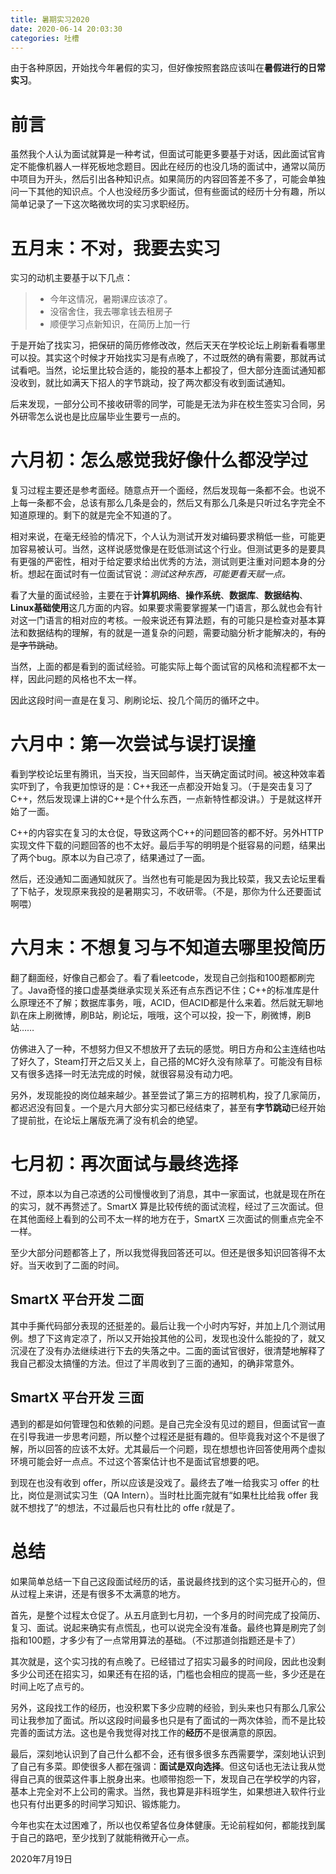 ```yaml
---
title: 暑期实习2020
date: 2020-06-14 20:03:30
categories: 吐槽
---
```


由于各种原因，开始找今年暑假的实习，但好像按照套路应该叫在**暑假进行的日常实习**。

<!-- more -->

# 前言

虽然我个人认为面试就算是一种考试，但面试可能更多要基于对话，因此面试官肯定不能像机器人一样死板地念题目。因此在经历的也没几场的面试中，通常以简历中项目为开头，然后引出各种知识点。如果简历的内容回答差不多了，可能会单独问一下其他的知识点。个人也没经历多少面试，但有些面试的经历十分有趣，所以简单记录了一下这次略微坎坷的实习求职经历。

# 五月末：不对，我要去实习

实习的动机主要基于以下几点：

> - 今年这情况，暑期课应该凉了。
> - 没宿舍住，我去哪拿钱去租房子
> - 顺便学习点新知识，在简历上加一行

于是开始了找实习，把保研的简历修修改改，然后天天在学校论坛上刷新看看哪里可以投。其实这个时候才开始找实习是有点晚了，不过既然的确有需要，那就再试试看吧。当然，论坛里比较合适的，能投的基本上都投了，但大部分连面试通知都没收到，就比如满天下招人的字节跳动，投了两次都没有收到面试通知。

后来发现，一部分公司不接收研零的同学，可能是无法为非在校生签实习合同，另外研零怎么说也是比应届毕业生要亏一点的。

# 六月初：怎么感觉我好像什么都没学过

复习过程主要还是参考面经。随意点开一个面经，然后发现每一条都不会。也说不上每一条都不会，总该有那么几条是会的，然后又有那么几条是只听过名字完全不知道原理的。剩下的就是完全不知道的了。

相对来说，在毫无经验的情况下，个人认为测试开发对编码要求稍低一些，可能更加容易被认可。当然，这样说感觉像是在贬低测试这个行业。但测试更多的是要具有更强的严密性，相对于给定要求给出优秀的方法，测试则更注重对问题本身的分析。想起在面试时有一位面试官说：*测试这种东西，可能更看天赋一点。*

看了大量的面试经验，主要在于**计算机网络**、**操作系统**、**数据库**、**数据结构**、**Linux基础使用**这几方面的内容。如果要求需要掌握某一门语言，那么就也会有针对这一门语言的相对应的考核。一般来说还有算法题，有的可能只是检查对基本算法和数据结构的理解，有的就是一道复杂的问题，需要动脑分析才能解决的，~~有的是字节跳动~~。

当然，上面的都是看到的面试经验。可能实际上每个面试官的风格和流程都不太一样，因此问题的风格也不太一样。

因此这段时间一直是在复习、刷刷论坛、投几个简历的循环之中。

# 六月中：第一次尝试与误打误撞

看到学校论坛里有腾讯，当天投，当天回邮件，当天确定面试时间。被这种效率着实吓到了，令我更加惊讶的是：C++我还一点都没开始复习。（于是突击复习了C++，然后发现课上讲的C++是个什么东西，一点新特性都没讲。）于是就这样开始了一面。

C++的内容实在复习的太仓促，导致这两个C++的问题回答的都不好。另外HTTP实现文件下载的问题回答的也不太好。最后手写的明明是个挺容易的问题，结果出了两个bug。原本以为自己凉了，结果通过了一面。

然后，还没通知二面通知就灰了。当然也有可能是因为我比较菜，我又去论坛里看了下帖子，发现原来我投的是暑期实习，不收研零。（不是，那你为什么还要面试啊喂）

# 六月末：不想复习与不知道去哪里投简历

翻了翻面经，好像自己都会了。看了看leetcode，发现自己剑指和100题都刷完了。Java奇怪的接口虚基类继承实现关系还有点东西记不住；C++的标准库是什么原理还不了解；数据库事务，哦，ACID，但ACID都是什么来着。然后就无聊地趴在床上刷微博，刷B站，刷论坛，哦哦，这个可以投，投一下，刷微博，刷B站……

仿佛进入了一种，不想努力但又不想放开了去玩的感觉。明日方舟和公主连结也咕了好久了，Steam打开之后又关上，自己搭的MC好久没有除草了。可能没有目标又有很多选择一时无法完成的时候，就很容易没有动力吧。

另外，发现能投的岗位越来越少。甚至尝试了第三方的招聘机构，投了几家简历，都迟迟没有回复。一个是六月大部分实习都已经结束了，甚至有**字节跳动**已经开始了提前批，在论坛上屠版充满了没有机会的绝望。

# 七月初：再次面试与最终选择

不过，原本以为自己凉透的公司慢慢收到了消息，其中一家面试，也就是现在所在的实习，就不再赘述了。SmartX 算是比较传统的面试流程，经过了三次面试。但在其他面经上看到的公司不太一样的地方在于，SmartX 三次面试的侧重点完全不一样。

至少大部分问题都答上了，所以我觉得我回答还可以。但还是很多知识回答得不太好。当天收到了二面的时间。

## SmartX 平台开发 二面

其中手撕代码部分表现的还挺差的。最后让我一个小时内写好，并加上几个测试用例。想了下这肯定凉了，所以又开始投其他的公司，发现也没什么能投的了，就又沉浸在了没有办法继续进行下去的失落之中。二面的面试官很好，很清楚地解释了我自己都没太搞懂的方法。但过了半周收到了三面的通知，的确非常意外。

## SmartX 平台开发 三面

遇到的都是如何管理包和依赖的问题。是自己完全没有见过的题目，但面试官一直在引导我进一步思考问题，所以整个过程还是挺有趣的。但毕竟我对这个不是很了解，所以回答的应该不太好。尤其最后一个问题，现在想想也许回答使用两个虚拟环境可能会好一点点。不过这个答案估计也不是面试官想要的吧。

到现在也没有收到 offer，所以应该是没戏了。最终去了唯一给我实习 offer 的杜比，岗位是测试实习生（QA Intern）。当时杜比面完就有“如果杜比给我 offer 我就不想找了”的想法，不过最后也只有杜比的 offe r就是了。

# 总结

如果简单总结一下自己这段面试经历的话，虽说最终找到的这个实习挺开心的，但从过程上来讲，还是有很多不太满意的地方。

首先，是整个过程太仓促了。从五月底到七月初，一个多月的时间完成了投简历、复习、面试。说起来确实有点慌乱，也可以说完全没有准备。最终也算是刷完了剑指和100题，才多少有了一点常用算法的基础。（不过那道剑指题还是卡了）

其次就是，这个实习找的有点晚了。已经错过了招实习最多的时间段，因此也没剩多少公司还在招实习，如果还有在招的话，门槛也会相应的提高一些，多少还是在时间上吃了点亏的。

另外，这段找工作的经历，也没积累下多少应聘的经验，到头来也只有那么几家公司让我参加了面试。所以这段时间最多也只是有了面试的一两次体验，而不是比较完善的面试方法。这也是令我觉得对找工作的**经历**不是很满意的原因。

最后，深刻地认识到了自己什么都不会，还有很多很多东西需要学，深刻地认识到了自己有多菜。即使很多人都在强调：**面试是双向选择**。但这句话也无法让我从觉得自己真的很菜这件事上脱身出来。也顺带抱怨一下，发现自己在学校学的内容，基本上完全对不上公司的需求。当然，我也算是非科班学生，如果想进入软件行业也只有付出更多的时间学习知识、锻炼能力。

今年也实在太过困难了，所以也仅希望各位身体健康。无论前程如何，都能找到属于自己的路吧，至少找到了就能稍微开心一点。

2020年7月19日

